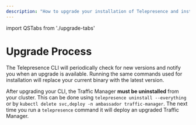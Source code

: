 ```yaml
---
description: "How to upgrade your installation of Telepresence and install previous versions."
---
```


import QSTabs from './upgrade-tabs'

# Upgrade Process
The Telepresence CLI will periodically check for new versions and notify you when an upgrade is available.  Running the same commands used for installation will replace your current binary with the latest version.

<QSTabs/>

After upgrading your CLI, the Traffic Manager **must be uninstalled** from your cluster. This can be done using `telepresence uninstall --everything` or by `kubectl delete svc,deploy -n ambassador traffic-manager`. The next time you run a `telepresence` command it will deploy an upgraded Traffic Manager.
